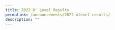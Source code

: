 ```yaml
---
title: 2022 O' Level Results
permalink: /announcements/2022-olevel-results/
description: ""
---
```

